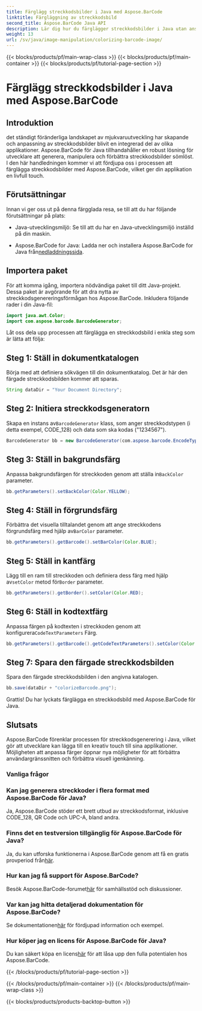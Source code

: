 ```yaml
---
title: Färglägg streckkodsbilder i Java med Aspose.BarCode
linktitle: Färgläggning av streckkodsbild
second_title: Aspose.BarCode Java API
description: Lär dig hur du färglägger streckkodsbilder i Java utan ansträngning med Aspose.BarCode. Följ vår steg-för-steg-guide för levande och visuellt tilltalande resultat.
weight: 13
url: /sv/java/image-manipulation/colorizing-barcode-image/
---
```


{{< blocks/products/pf/main-wrap-class >}}
{{< blocks/products/pf/main-container >}}
{{< blocks/products/pf/tutorial-page-section >}}

# Färglägg streckkodsbilder i Java med Aspose.BarCode


## Introduktion

det ständigt föränderliga landskapet av mjukvaruutveckling har skapande och anpassning av streckkodsbilder blivit en integrerad del av olika applikationer. Aspose.BarCode för Java tillhandahåller en robust lösning för utvecklare att generera, manipulera och förbättra streckkodsbilder sömlöst. I den här handledningen kommer vi att fördjupa oss i processen att färglägga streckkodsbilder med Aspose.BarCode, vilket ger din applikation en livfull touch.

## Förutsättningar

Innan vi ger oss ut på denna färgglada resa, se till att du har följande förutsättningar på plats:

- Java-utvecklingsmiljö: Se till att du har en Java-utvecklingsmiljö inställd på din maskin.

-  Aspose.BarCode for Java: Ladda ner och installera Aspose.BarCode for Java från[nedladdningssida](https://releases.aspose.com/barcode/java/).

## Importera paket

För att komma igång, importera nödvändiga paket till ditt Java-projekt. Dessa paket är avgörande för att dra nytta av streckkodsgenereringsförmågan hos Aspose.BarCode. Inkludera följande rader i din Java-fil:

```java
import java.awt.Color;
import com.aspose.barcode.BarcodeGenerator;
```

Låt oss dela upp processen att färglägga en streckkodsbild i enkla steg som är lätta att följa:

## Steg 1: Ställ in dokumentkatalogen

Börja med att definiera sökvägen till din dokumentkatalog. Det är här den färgade streckkodsbilden kommer att sparas.

```java
String dataDir = "Your Document Directory";
```

## Steg 2: Initiera streckkodsgeneratorn

 Skapa en instans av`BarcodeGenerator` klass, som anger streckkodstypen (i detta exempel, CODE_128) och data som ska kodas ("1234567").

```java
BarcodeGenerator bb = new BarcodeGenerator(com.aspose.barcode.EncodeTypes.CODE_128, "1234567");
```

## Steg 3: Ställ in bakgrundsfärg

 Anpassa bakgrundsfärgen för streckkoden genom att ställa in`BackColor` parameter.

```java
bb.getParameters().setBackColor(Color.YELLOW);
```

## Steg 4: Ställ in förgrundsfärg

 Förbättra det visuella tilltalandet genom att ange streckkodens förgrundsfärg med hjälp av`BarColor` parameter.

```java
bb.getParameters().getBarcode().setBarColor(Color.BLUE);
```

## Steg 5: Ställ in kantfärg

 Lägg till en ram till streckkoden och definiera dess färg med hjälp av`setColor` metod för`Border` parameter.

```java
bb.getParameters().getBorder().setColor(Color.RED);
```

## Steg 6: Ställ in kodtextfärg

 Anpassa färgen på kodtexten i streckkoden genom att konfigurera`CodeTextParameters` Färg.

```java
bb.getParameters().getBarcode().getCodeTextParameters().setColor(Color.RED);
```

## Steg 7: Spara den färgade streckkodsbilden

Spara den färgade streckkodsbilden i den angivna katalogen.

```java
bb.save(dataDir + "colorizeBarcode.png");
```

Grattis! Du har lyckats färglägga en streckkodsbild med Aspose.BarCode för Java.

## Slutsats

Aspose.BarCode förenklar processen för streckkodsgenerering i Java, vilket gör att utvecklare kan lägga till en kreativ touch till sina applikationer. Möjligheten att anpassa färger öppnar nya möjligheter för att förbättra användargränssnitten och förbättra visuell igenkänning.

### Vanliga frågor

### Kan jag generera streckkoder i flera format med Aspose.BarCode för Java?
Ja, Aspose.BarCode stöder ett brett utbud av streckkodsformat, inklusive CODE_128, QR Code och UPC-A, bland andra.

### Finns det en testversion tillgänglig för Aspose.BarCode för Java?
 Ja, du kan utforska funktionerna i Aspose.BarCode genom att få en gratis provperiod från[här](https://releases.aspose.com/).

### Hur kan jag få support för Aspose.BarCode?
 Besök Aspose.BarCode-forumet[här](https://forum.aspose.com/c/barcode/13) för samhällsstöd och diskussioner.

### Var kan jag hitta detaljerad dokumentation för Aspose.BarCode?
 Se dokumentationen[här](https://reference.aspose.com/barcode/java/) för fördjupad information och exempel.

### Hur köper jag en licens för Aspose.BarCode för Java?
 Du kan säkert köpa en licens[här](https://purchase.aspose.com/buy) för att låsa upp den fulla potentialen hos Aspose.BarCode.

{{< /blocks/products/pf/tutorial-page-section >}}

{{< /blocks/products/pf/main-container >}}
{{< /blocks/products/pf/main-wrap-class >}}

{{< blocks/products/products-backtop-button >}}
